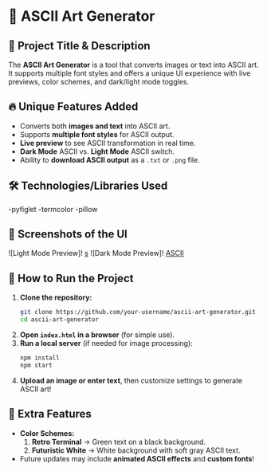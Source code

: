 # 🎨 ASCII Art Generator

## 📌 Project Title & Description
The **ASCII Art Generator** is a tool that converts images or text into ASCII art. It supports multiple font styles and offers a unique UI experience with live previews, color schemes, and dark/light mode toggles.

## 🔥 Unique Features Added
- Converts both **images and text** into ASCII art.
- Supports **multiple font styles** for ASCII output.
- **Live preview** to see ASCII transformation in real time.
- **Dark Mode** ASCII vs. **Light Mode** ASCII switch.
- Ability to **download ASCII output** as a `.txt` or `.png` file.

## 🛠 Technologies/Libraries Used
-pyfiglet
-termcolor 
-pillow
## 🎨 Screenshots of the UI
![Light Mode Preview]!
[s](https://github.com/user-attachments/assets/7cf1d899-f886-4161-a7c6-c3712f1d3f36)
![Dark Mode Preview]!
[ASCII](https://github.com/user-attachments/assets/28c6395d-680e-4db0-b6ad-fc7b2941b475)


## 🚀 How to Run the Project
1. **Clone the repository:**
   ```sh
   git clone https://github.com/your-username/ascii-art-generator.git
   cd ascii-art-generator
   ```
2. **Open `index.html` in a browser** (for simple use).
3. **Run a local server** (if needed for image processing):
   ```sh
   npm install
   npm start
   ```
4. **Upload an image or enter text**, then customize settings to generate ASCII art!

## 🤖 Extra Features
- **Color Schemes:**
  1. **Retro Terminal** → Green text on a black background.
  2. **Futuristic White** → White background with soft gray ASCII text.
- Future updates may include **animated ASCII effects** and **custom fonts**!

